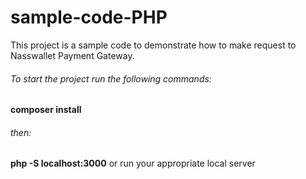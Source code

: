 # sample-code-PHP
This project is a sample code to demonstrate how to make request to Nasswallet Payment Gateway.

###### To start the project run the following commands:
**composer install**
###### then:
**php -S localhost:3000** or run your appropriate local server
